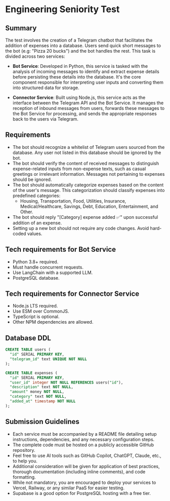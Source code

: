 # Engineering Seniority Test

## Summary

The test involves the creation of a Telegram chatbot that facilitates the addition of expenses into a database. Users send quick short messages to the bot (e.g: "Pizza 20 bucks") and the bot handles the rest. This task is divided across two services:

- **Bot Service**: Developed in Python, this service is tasked with the analysis of incoming messages to identify and extract expense details before persisting these details into the database. It's the core component responsible for interpreting user inputs and converting them into structured data for storage.

- **Connector Service**: Built using Node.js, this service acts as the interface between the Telegram API and the Bot Service. It manages the reception of inbound messages from users, forwards these messages to the Bot Service for processing, and sends the appropriate responses back to the users via Telegram.

## Requirements

- The bot should recognize a whitelist of Telegram users sourced from the database. Any user not listed in this database should be ignored by the bot.
- The bot should verify the content of received messages to distinguish expense-related inputs from non-expense texts, such as casual greetings or irrelevant information. Messages not pertaining to expenses should be ignored.
- The bot should automatically categorize expenses based on the content of the user's message. This categorization should classify expenses into predefined categories:
  - Housing, Transportation, Food, Utilities, Insurance, Medical/Healthcare, Savings, Debt, Education, Entertainment, and Other.
- The bot should reply "[Category] expense added ✅" upon successful addition of an expense.
- Setting up a new bot should not require any code changes. Avoid hard-coded values.

## Tech requirements for Bot Service

- Python 3.8+ required.
- Must handle concurrent requests.
- Use LangChain with a supported LLM.
- PostgreSQL database.

## Tech requirements for Connector Service

- Node.js LTS required.
- Use ESM over CommonJS.
- TypeScript is optional.
- Other NPM dependencies are allowed.

## Database DDL

```sql
CREATE TABLE users (
  "id" SERIAL PRIMARY KEY,
  "telegram_id" text UNIQUE NOT NULL
);

CREATE TABLE expenses (
  "id" SERIAL PRIMARY KEY,
  "user_id" integer NOT NULL REFERENCES users("id"),
  "description" text NOT NULL,
  "amount" money NOT NULL,
  "category" text NOT NULL,
  "added_at" timestamp NOT NULL
);
```

## Submission Guidelines

- Each service must be accompanied by a README file detailing setup instructions, dependencies, and any necessary configuration steps.
- The complete code must be hosted on a publicly accessible GitHub repository.
- Feel free to use AI tools such as GitHub Copilot, ChatGPT, Claude, etc., to help you.
- Additional consideration will be given for application of best practices, thorough documentation (including inline comments), and code formatting.
- While not mandatory, you are encouraged to deploy your services to Vercel, Railway, or any similar PaaS for easier testing.
- Supabase is a good option for PostgreSQL hosting with a free tier.
